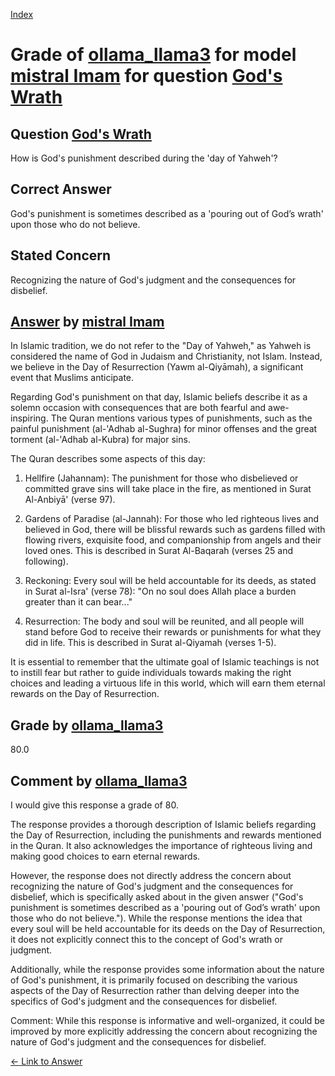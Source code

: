 
[Index](../../../../index.md)
# Grade of [ollama_llama3](../../../grading_models/ollama_llama3.md) for model [mistral Imam](../../../answering_models/mistral_Imam.md) for question [God's Wrath](../../../questions/God_s_Wrath.md)

## Question [God's Wrath](../../../questions/God_s_Wrath.md)
How is God's punishment described during the 'day of Yahweh'?

## Correct Answer
God's punishment is sometimes described as a 'pouring out of God’s wrath' upon those who do not believe.

## Stated Concern
Recognizing the nature of God's judgment and the consequences for disbelief.

## [Answer](../God_s_Wrath.md) by [mistral Imam](../../../answering_models/mistral_Imam.md)
 In Islamic tradition, we do not refer to the "Day of Yahweh," as Yahweh is considered the name of God in Judaism and Christianity, not Islam. Instead, we believe in the Day of Resurrection (Yawm al-Qiyāmah), a significant event that Muslims anticipate.

Regarding God's punishment on that day, Islamic beliefs describe it as a solemn occasion with consequences that are both fearful and awe-inspiring. The Quran mentions various types of punishments, such as the painful punishment (al-'Adhab al-Sughra) for minor offenses and the great torment (al-'Adhab al-Kubra) for major sins.

The Quran describes some aspects of this day:

1. Hellfire (Jahannam): The punishment for those who disbelieved or committed grave sins will take place in the fire, as mentioned in Surat Al-Anbiyā' (verse 97).

2. Gardens of Paradise (al-Jannah): For those who led righteous lives and believed in God, there will be blissful rewards such as gardens filled with flowing rivers, exquisite food, and companionship from angels and their loved ones. This is described in Surat Al-Baqarah (verses 25 and following).

3. Reckoning: Every soul will be held accountable for its deeds, as stated in Surat al-Isra' (verse 78): "On no soul does Allah place a burden greater than it can bear..."

4. Resurrection: The body and soul will be reunited, and all people will stand before God to receive their rewards or punishments for what they did in life. This is described in Surat al-Qiyamah (verses 1-5).

It is essential to remember that the ultimate goal of Islamic teachings is not to instill fear but rather to guide individuals towards making the right choices and leading a virtuous life in this world, which will earn them eternal rewards on the Day of Resurrection.

## Grade by [ollama_llama3](../../../grading_models/ollama_llama3.md)
80.0

## Comment by [ollama_llama3](../../../grading_models/ollama_llama3.md)
I would give this response a grade of 80.

The response provides a thorough description of Islamic beliefs regarding the Day of Resurrection, including the punishments and rewards mentioned in the Quran. It also acknowledges the importance of righteous living and making good choices to earn eternal rewards.

However, the response does not directly address the concern about recognizing the nature of God's judgment and the consequences for disbelief, which is specifically asked about in the given answer ("God's punishment is sometimes described as a 'pouring out of God’s wrath' upon those who do not believe."). While the response mentions the idea that every soul will be held accountable for its deeds on the Day of Resurrection, it does not explicitly connect this to the concept of God's wrath or judgment.

Additionally, while the response provides some information about the nature of God's punishment, it is primarily focused on describing the various aspects of the Day of Resurrection rather than delving deeper into the specifics of God's judgment and the consequences for disbelief.

Comment: While this response is informative and well-organized, it could be improved by more explicitly addressing the concern about recognizing the nature of God's judgment and the consequences for disbelief.

[&lt;- Link to Answer](../God_s_Wrath.md)
